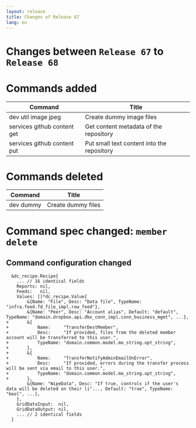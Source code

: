 ```yaml
---
layout: release
title: Changes of Release 67
lang: en
---
```


# Changes between `Release 67` to `Release 68`

# Commands added


| Command                     | Title                                      |
|-----------------------------|--------------------------------------------|
| dev util image jpeg         | Create dummy image files                   |
| services github content get | Get content metadata of the repository     |
| services github content put | Put small text content into the repository |



# Commands deleted


| Command   | Title              |
|-----------|--------------------|
| dev dummy | Create dummy files |



# Command spec changed: `member delete`



## Command configuration changed


```
  &dc_recipe.Recipe{
  	... // 16 identical fields
  	Reports: nil,
  	Feeds:   nil,
  	Values: []*dc_recipe.Value{
  		&{Name: "File", Desc: "Data file", TypeName: "infra.feed.fd_file_impl.row_feed"},
  		&{Name: "Peer", Desc: "Account alias", Default: "default", TypeName: "domain.dropbox.api.dbx_conn_impl.conn_business_mgmt", ...},
+ 		&{
+ 			Name:     "TransferDestMember",
+ 			Desc:     "If provided, files from the deleted member account will be transferred to this user.",
+ 			TypeName: "domain.common.model.mo_string.opt_string",
+ 		},
+ 		&{
+ 			Name:     "TransferNotifyAdminEmailOnError",
+ 			Desc:     "If provided, errors during the transfer process will be sent via email to this user.",
+ 			TypeName: "domain.common.model.mo_string.opt_string",
+ 		},
  		&{Name: "WipeData", Desc: "If true, controls if the user's data will be deleted on their li"..., Default: "true", TypeName: "bool", ...},
  	},
  	GridDataInput:  nil,
  	GridDataOutput: nil,
  	... // 2 identical fields
  }
```

